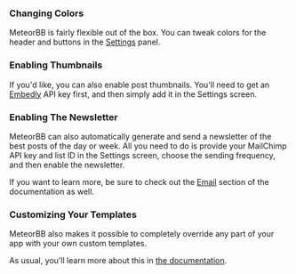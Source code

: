 ### Changing Colors

MeteorBB is fairly flexible out of the box. You can tweak colors for the header and buttons in the [Settings](/settings) panel.

### Enabling Thumbnails

If you'd like, you can also enable post thumbnails. You'll need to get an [Embedly](http://embed.ly) API key first, and then simply add it in the Settings screen. 

### Enabling The Newsletter

MeteorBB can also automatically generate and send a newsletter of the best posts of the day or week. All you need to do is provide your MailChimp API key and list ID in the Settings screen, choose the sending frequency, and then enable the newsletter.

If you want to learn more, be sure to check out the [Email](http://www.telesc.pe/docs/packages/email/) section of the documentation as well. 

### Customizing Your Templates

MeteorBB also makes it possible to completely override any part of your app with your own custom templates.

As usual, you'll learn more about this in [the documentation](http://www.telesc.pe/docs/customizing/theming-telescope/).